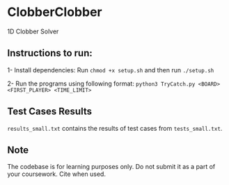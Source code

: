 # ClobberClobber

1D Clobber Solver

## Instructions to run:

1- Install dependencies:
Run `chmod +x setup.sh` and then run `./setup.sh`

2- Run the programs using following format:
`python3 TryCatch.py <BOARD> <FIRST_PLAYER> <TIME_LIMIT>`

## Test Cases Results

`results_small.txt` contains the results of test cases from `tests_small.txt`.


## Note

The codebase is for learning purposes only. Do not submit it as a part of your coursework. Cite when used.

